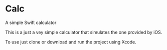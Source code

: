 # Calc
A simple Swift calculator

This is a just a vey simple calculator that simulates the one provided by iOS.

To use just clone or download and run the project using Xcode.
